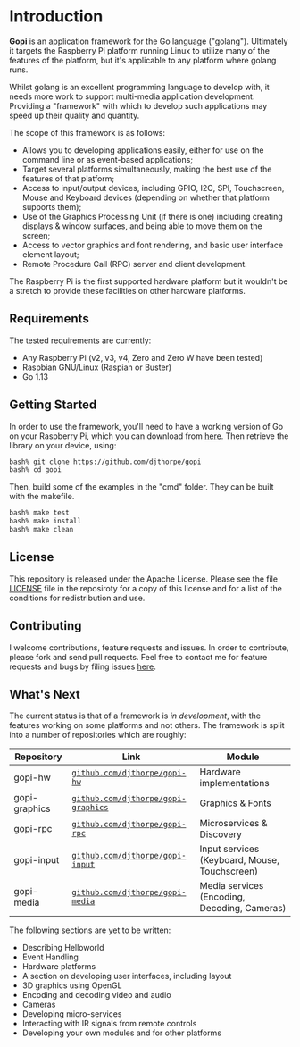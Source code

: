 
# Introduction

__Gopi__ is an application framework for the Go language ("golang"). Ultimately it targets the Raspberry Pi platform running Linux to utilize many of the features of the platform, but it's applicable to any platform where golang runs.

Whilst golang is an excellent programming language to develop with, it needs more work to support multi-media application development. Providing a "framework" with which to develop such applications may speed up their quality and quantity.

The scope of this framework is as follows:

* Allows you to developing applications easily, either for use on the command line or as event-based applications;
* Target several platforms simultaneously, making the best use of the features of that platform;
* Access to input/output devices, including GPIO, I2C, SPI, Touchscreen, Mouse and Keyboard devices (depending on whether that platform supports them);
* Use of the Graphics Processing Unit (if there is one) including creating displays & window surfaces, and being able to move them on the screen;
* Access to vector graphics and font rendering, and basic user interface element layout;
* Remote Procedure Call (RPC) server and client development.

The Raspberry Pi is the first supported hardware platform but it wouldn't be a stretch to provide these facilities on other hardware platforms.

## Requirements

The tested requirements are currently:

  * Any Raspberry Pi (v2, v3, v4, Zero and Zero W have been tested)
  * Raspbian GNU/Linux (Raspian or Buster)
  * Go 1.13

## Getting Started

In order to use the framework, you'll need to have a working version of Go on 
your Raspberry Pi, which you can download from [here](https://golang.org/dl/). Then 
retrieve the library on your device, using:

```sh
bash% git clone https://github.com/djthorpe/gopi
bash% cd gopi
```

Then, build some of the examples in the "cmd" folder. They can be built with the makefile.

```sh
bash% make test
bash% make install
bash% make clean
```

## License

This repository is released under the Apache License. Please see the file
[LICENSE](LICENSE.md) file in the reposiroty for a copy of this license and 
for a list of the conditions for redistribution and use.

## Contributing

I welcome contributions, feature requests and issues. In order to contribute, please fork
and send pull requests. Feel free to contact me for feature requests and bugs by filing
issues [here](https://github.com/djthorpe/gopi/issues).

## What's Next

The current status is that of a framework is _in development_, with the
features working on some platforms and not others. The framework is split into a number of repositories which are roughly:

| Repository    | Link   | Module |
| ------------- | ------ | ---- |
| gopi-hw       | [`github.com/djthorpe/gopi-hw`](http://github.com/djthorpe/gopi-hw/) | Hardware implementations  |
| gopi-graphics | [`github.com/djthorpe/gopi-graphics`](http://github.com/djthorpe/gopi-graphics/) | Graphics & Fonts |
| gopi-rpc      | [`github.com/djthorpe/gopi-rpc`](http://github.com/djthorpe/gopi-rpc/) | Microservices & Discovery |
| gopi-input    | [`github.com/djthorpe/gopi-input`](http://github.com/djthorpe/gopi-input/) | Input services (Keyboard, Mouse, Touchscreen) |
| gopi-media    | [`github.com/djthorpe/gopi-media`](http://github.com/djthorpe/gopi-media/) | Media services (Encoding, Decoding, Cameras) |

The following sections are yet to be written:

  * Describing Helloworld
  * Event Handling
  * Hardware platforms
  * A section on developing user interfaces, including layout
  * 3D graphics using OpenGL
  * Encoding and decoding video and audio
  * Cameras
  * Developing micro-services
  * Interacting with IR signals from remote controls
  * Developing your own modules and for other platforms

